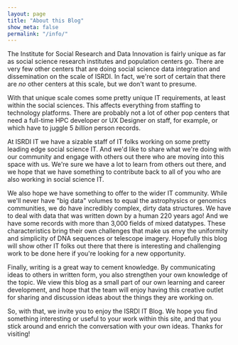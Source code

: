 ```yaml
---
layout: page
title: "About this Blog"
show_meta: false
permalink: "/info/"
---
```


The Institute for Social Research and Data Innovation is fairly unique as far as social science research institutes and population centers go. There are very few other centers that are doing social science data integration and dissemination on the scale of ISRDI. In fact, we're sort of certain that there are _no_ other centers at this scale, but we don't want to presume.

With that unique scale comes some pretty unique IT requirements, at least within the social sciences. This affects everything from staffing to technology platforms. There are probably not a lot of other pop centers that need a full-time HPC developer or UX Designer on staff, for example, or which have to juggle 5 _billion_ person records.

At ISRDI IT we have a sizable staff of IT folks working on some pretty leading edge social science IT. And we'd like to share what we're doing with our community and engage with others out there who are moving into this space with us. We're sure we have a lot to learn from others out there, and we hope that we have something to contribute back to all of you who are also working in social science IT.

We also hope we have something to offer to the wider IT community. While we'll never have "big data" volumes to equal the astrophysics or genomics communities, we do have incredibly complex, dirty data structures. We have to deal with data that was written down by a human 220 years ago! And we have some records with more than 3,000 fields of mixed datatypes. These characteristics bring their own challenges that make us envy the uniformity and simplicity of DNA sequences or telescope imagery. Hopefully this blog will show other IT folks out there that there is interesting and challenging work to be done here if you're looking for a new opportunity.

Finally, writing is a great way to cement knowledge. By communicating ideas to others in written form, you also strengthen your own knowledge of the topic.  We view this blog as a small part of our own learning and career development, and hope that the team will enjoy having this creative outlet for sharing and discussion ideas about the things they are working on.

So, with that, we invite you to enjoy the ISRDI IT Blog. We hope you find something interesting or useful to your work within this site, and that you stick around and enrich the conversation with your own ideas. Thanks for visiting! 
